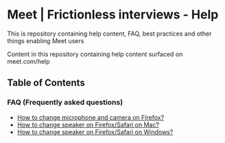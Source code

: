 
# Meet | Frictionless interviews - Help
This is repository containing help content, FAQ, best practices and other things enabling Meet users 

Content in this repository containing help content surfaced on meet.com/help

## Table of Contents


### FAQ (Frequently asked questions)

- [How to change microphone and camera on Firefox?](en-us\help-config-firefox.md)
- [How to change speaker on Firefox/Safari on Mac?](en-us\help-config-speaker-mac.md)
- [How to change speaker on Firefox/Safari on Windows?](en-us\help-config-speaker-win.md)



